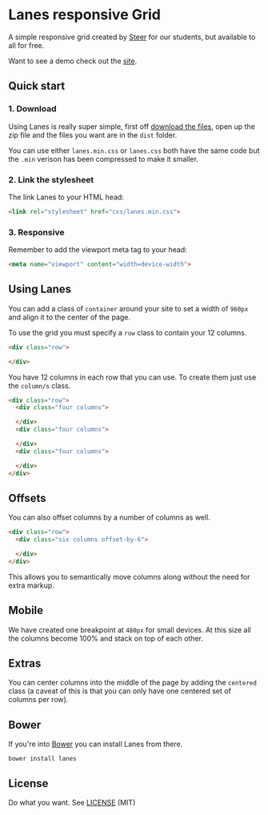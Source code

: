 # Lanes responsive Grid
A simple responsive grid created by [Steer](http://steer.me) for our students, but available to all for free.

Want to see a demo check out the [site](http://steersystems.github.io/Lanes).

## Quick start

### 1. Download
Using Lanes is really super simple, first off [download the files](https://github.com/steersystems/Lanes/archive/master.zip), open up the zip file and the files you want are in the `dist` folder.

You can use either `lanes.min.css` or `lanes.css` both have the same code but the `.min` verison has been compressed to make it smaller.


### 2. Link the stylesheet
The link Lanes to your HTML head:
````html
<link rel="stylesheet" href="css/lanes.min.css">
````

### 3. Responsive
Remember to add the viewport meta tag to your head:
````html
<meta name="viewport" content="width=device-width">
````

## Using Lanes
You can add a class of `container` around your site to set a width of `960px` and align it to the center of the page.

To use the grid you must specify a `row` class to contain your 12 columns.

````html
<div class="row">

</div>
````

You have 12 columns in each row that you can use. To create them just use the `column/s` class.

````html
<div class="row">
  <div class="four columns">

  </div>
  <div class="four columns">

  </div>
  <div class="four columns">

  </div>
</div>
````

## Offsets
You can also offset columns by a number of columns as well.

````html
<div class="row">
  <div class="six columns offset-by-6">

  </div>
</div>
````
This allows you to semantically move columns along without the need for extra markup.

## Mobile
We have created one breakpoint at `480px` for small devices. At this size all the columns become 100% and stack on top of each other.

## Extras
You can center columns into the middle of the page by adding the `centered` class (a caveat of this is that you can only have one centered set of columns per row).

## Bower
If you're into [Bower](http://bower.io/) you can install Lanes from there.
````
bower install lanes
````

## License
Do what you want. See [LICENSE](https://github.com/steersystems/Lanes/blob/master/LICENSE) (MIT)